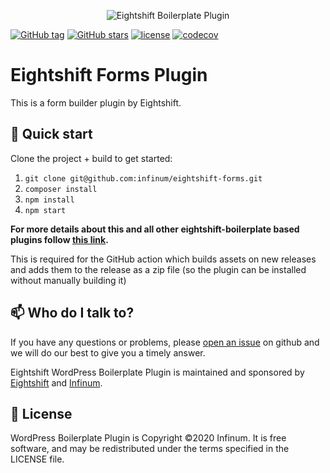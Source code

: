 <p align="center">
  <img alt="Eightshift Boilerplate Plugin" src="https://repository-images.githubusercontent.com/204961525/c62d0e69-e816-48bc-95fc-263c7e450573" />
</p>

[![GitHub tag](https://img.shields.io/github/tag/infinum/eightshift-forms.svg?style=for-the-badge)](https://github.com/infinum/eightshift-forms)
[![GitHub stars](https://img.shields.io/github/stars/infinum/eightshift-forms.svg?style=for-the-badge&label=Stars)](https://github.com/infinum/eightshift-forms)
[![license](https://img.shields.io/github/license/infinum/eightshift-forms.svg?style=for-the-badge)](https://github.com/infinum/eightshift-forms)
[![codecov](https://img.shields.io/codecov/c/gh/infinum/eightshift-forms/branch/develop?label=Codecov&style=for-the-badge&token=02Lfa2jjoK)](https://codecov.io/gh/infinum/eightshift-forms)

# Eightshift Forms Plugin

This is a form builder plugin by Eightshift.

## :rocket: Quick start

Clone the project + build to get started:

1. `git clone git@github.com:infinum/eightshift-forms.git`
2. `composer install`
3. `npm install`
4. `npm start`

**For more details about this and all other eightshift-boilerplate based plugins follow [this link](https://infinum.github.io/eightshift-docs).**

This is required for the GitHub action which builds assets on new releases and adds them to the release as a zip file (so the plugin can be installed without manually building it)
## :mailbox: Who do I talk to?

If you have any questions or problems, please [open an issue](https://github.com/infinum/eightshift-forms-plugin/issues) on github and we will do our best to give you a timely answer.

Eightshift WordPress Boilerplate Plugin is maintained and sponsored by
[Eightshift](https://eightshift.com) and [Infinum](https://infinum.co).

## :scroll: License

WordPress Boilerplate Plugin is Copyright ©2020 Infinum. It is free software, and may be redistributed under the terms specified in the LICENSE file.
